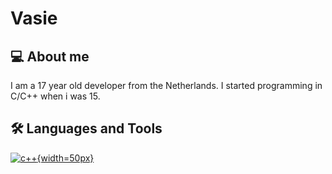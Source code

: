 # Vasie

## 💻 About me
I am a 17 year old developer from the Netherlands. I started programming in C/C++ when i was 15.

## 🛠️ Languages and Tools
[![c++](https://cdn.worldvectorlogo.com/logos/c-1.svg){width=50px}](https://isocpp.org/)

